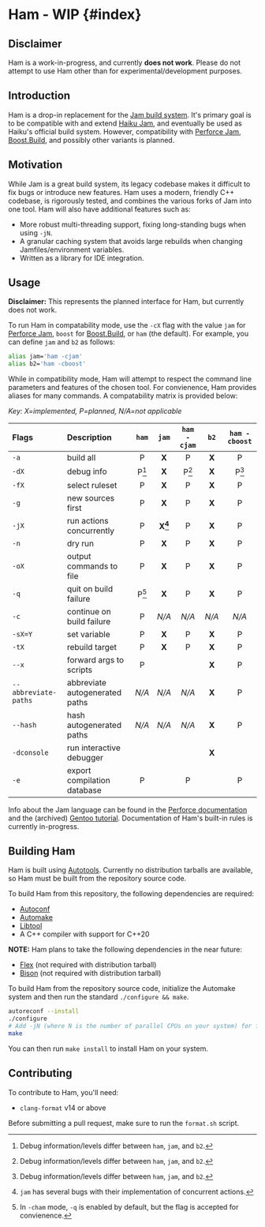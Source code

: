 # Ham - WIP {#index}

## Disclaimer
Ham is a work-in-progress, and currently **does not work**. Please do not attempt to use Ham other than for
experimental/development purposes.

## Introduction
Ham is a drop-in replacement for the [Jam build
system](https://swarm.workshop.perforce.com/view/guest/perforce_software/jam/src/Jam.html). It's primary goal is to be
compatible with and extend [Haiku Jam](https://git.haiku-os.org/buildtools/tree/jam), and eventually be used as Haiku's
official build system. However, compatibility with [Perforce
Jam](https://swarm.workshop.perforce.com/view/guest/perforce_software/jam/src/Jam.html),
[Boost.Build](https://www.boost.org/build), and possibly other variants is planned.

## Motivation
While Jam is a great build system, its legacy codebase makes it difficult to fix bugs or introduce new features. Ham
uses a modern, friendly C++ codebase, is rigorously tested, and combines the various forks of Jam into one tool. Ham
will also have additional features such as:
- More robust multi-threading support, fixing long-standing bugs when using `-jN`.
- A granular caching system that avoids large rebuilds when changing Jamfiles/environment variables.
- Written as a library for IDE integration.

## Usage
**Disclaimer:** This represents the planned interface for Ham, but currently does not work.

To run Ham in compatability mode, use the `-cX` flag with the value `jam` for [Perforce
Jam](https://swarm.workshop.perforce.com/view/guest/perforce_software/jam/src/Jam.html), `boost` for
[Boost.Build](https://www.boost.org/build), or `ham` (the default). For example, you can define `jam` and `b2` as
follows:

```sh
alias jam='ham -cjam'
alias b2='ham -cboost'
```

While in compatibility mode, Ham will attempt to respect the command line parameters and features of the chosen
tool. For convienence, Ham provides aliases for many commands. A compatability matrix is provided below:

*Key: X=implemented, P=planned, N/A=not applicable*

| Flags                | Description                    | `ham` | `jam`     | `ham -cjam` | `b2`  | `ham -cboost` |
|:---------------------|:-------------------------------|:-----:|:---------:|:-----------:|:-----:|:-------------:|
| `-a`                 | build all                      | P     | **X**     | P           | **X** | P             |
| `-dX`                | debug info                     | P[^1] | **X**     | P[^1]       | **X** | P[^1]         |
| `-fX`                | select ruleset                 | P     | **X**     | P           | **X** | P             |
| `-g`                 | new sources first              | P     | **X**     | P           | **X** | P             |
| `-jX`                | run actions concurrently       | P     | **X[^2]** | P           | **X** | P             |
| `-n`                 | dry run                        | P     | **X**     | P           | **X** | P             |
| `-oX`                | output commands to file        | P     | **X**     | P           | **X** | P             |
| `-q`                 | quit on build failure          | P[^3] | **X**     | P           | **X** | P             |
| `-c`                 | continue on build failure      | P     | *N/A*     | *N/A*       | *N/A* | *N/A*         |
| `-sX=Y`              | set variable                   | P     | **X**     | P           | **X** | P             |
| `-tX`                | rebuild target                 | P     | **X**     | P           | **X** | P             |
| `--x`                | forward args to scripts        | P     |           |             | **X** | P             |
| `--abbreviate-paths` | abbreviate autogenerated paths | *N/A* | *N/A*     | *N/A*       | **X** | P             |
| `--hash`             | hash autogenerated paths       | *N/A* | *N/A*     | *N/A*       | **X** | P             |
| `-dconsole`          | run interactive debugger       |       |           |             | **X** |               |
| `-e`                 | export compilation database    | P     |           | P           |       | P             |

Info about the Jam language can be found in the [Perforce
documentation](https://swarm.workshop.perforce.com/view/guest/perforce_software/jam/src/Jam.html) and the (archived)
[Gentoo tutorial](https://web.archive.org/web/20160304233139/http://geoz.co.nz/jamdoc/jam-guide.html). Documentation of
Ham's built-in rules is currently in-progress.

## Building Ham
Ham is built using
[Autotools](https://www.gnu.org/software/automake/manual/html_node/Autotools-Introduction.html). Currently no
distribution tarballs are available, so Ham must be built from the repository source code.

To build Ham from this repository, the following dependencies are required:
- [Autoconf](https://www.gnu.org/software/autoconf/)
- [Automake](https://www.gnu.org/software/automake/)
- [Libtool](https://www.gnu.org/software/libtool/)
- A C++ compiler with support for C++20

**NOTE:** Ham plans to take the following dependencies in the near future:
- [Flex](https://github.com/westes/flex) (not required with distribution tarball)
- [Bison](https://www.gnu.org/software/bison/) (not required with distribution tarball)

To build Ham from the repository source code, initialize the Automake system and then run the standard `./configure &&
make`.

```sh
autoreconf --install
./configure
# Add -jN (where N is the number of parallel CPUs on your system) for faster builds
make
```

You can then run `make install` to install Ham on your system.

## Contributing
To contribute to Ham, you'll need:
- `clang-format` v14 or above

Before submitting a pull request, make sure to run the `format.sh` script.

[^1]: Debug information/levels differ between `ham`, `jam`, and `b2`.
[^2]: `jam` has several bugs with their implementation of concurrent actions.
[^3]: In `-cham` mode, `-q` is enabled by default, but the flag is accepted for
    convienence.
